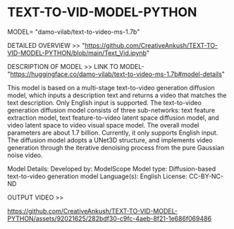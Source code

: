 # TEXT-TO-VID-MODEL-PYTHON
MODEL= "damo-vilab/text-to-video-ms-1.7b"

DETAILED OVERVIEW >> "https://github.com/CreativeAnkush/TEXT-TO-VID-MODEL-PYTHON/blob/main/Text_Vid.ipynb"

DESCRIPTION OF MODEL >> 
LINK TO MODEL- "https://huggingface.co/damo-vilab/text-to-video-ms-1.7b#model-details"

This model is based on a multi-stage text-to-video generation diffusion model, which inputs a description text and returns a video that matches the text description. Only English input is supported.
The text-to-video generation diffusion model consists of three sub-networks: text feature extraction model, text feature-to-video latent space diffusion model, and video latent space to video visual space model. The overall model parameters are about 1.7 billion. Currently, it only supports English input. The diffusion model adopts a UNet3D structure, and implements video generation through the iterative denoising process from the pure Gaussian noise video.

Model Details: 
Developed by: ModelScope
Model type: Diffusion-based text-to-video generation model
Language(s): English
License: CC-BY-NC-ND

OUTPUT VIDEO >>

https://github.com/CreativeAnkush/TEXT-TO-VID-MODEL-PYTHON/assets/92021625/282bdf30-c9fc-4aeb-8f21-1e686f069486

